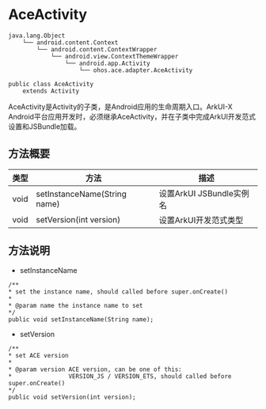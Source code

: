 # AceActivity

```
java.lang.Object
    └── android.content.Context
        └── android.content.ContextWrapper
            └── android.view.ContextThemeWrapper
                └── android.app.Activity
                    └── ohos.ace.adapter.AceActivity
```

```
public class AceActivity
    extends Activity
```

AceActivity是Activity的子类，是Android应用的生命周期入口。ArkUI-X Android平台应用开发时，必须继承AceActivity，并在子类中完成ArkUI开发范式设置和JSBundle加载。

## 方法概要

| 类型 | 方法             | 描述 |
| ----------- | ----------------------------------- | ---- |
| void | setInstanceName(String name) | 设置ArkUI JSBundle实例名|
| void | setVersion(int version)      | 设置ArkUI开发范式类型   |

## 方法说明

- setInstanceName

```
/**
* set the instance name, should called before super.onCreate()
* 
* @param name the instance name to set
*/
public void setInstanceName(String name);
```

- setVersion

```
/**
* set ACE version
* 
* @param version ACE version, can be one of this:
*                VERSION_JS / VERSION_ETS, should called before super.onCreate()
*/
public void setVersion(int version);
```
